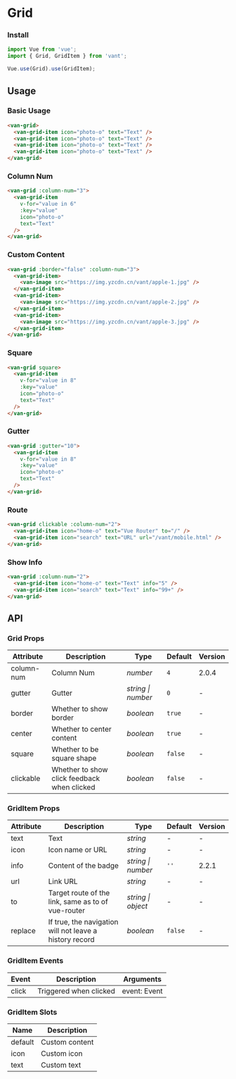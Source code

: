 # Grid

### Install

``` javascript
import Vue from 'vue';
import { Grid, GridItem } from 'vant';

Vue.use(Grid).use(GridItem);
```

## Usage

### Basic Usage

```html
<van-grid>
  <van-grid-item icon="photo-o" text="Text" />
  <van-grid-item icon="photo-o" text="Text" />
  <van-grid-item icon="photo-o" text="Text" />
  <van-grid-item icon="photo-o" text="Text" />
</van-grid>
```

### Column Num

```html
<van-grid :column-num="3">
  <van-grid-item
    v-for="value in 6"
    :key="value"
    icon="photo-o"
    text="Text"
  />
</van-grid>
```

### Custom Content

```html
<van-grid :border="false" :column-num="3">
  <van-grid-item>
    <van-image src="https://img.yzcdn.cn/vant/apple-1.jpg" />
  </van-grid-item>
  <van-grid-item>
    <van-image src="https://img.yzcdn.cn/vant/apple-2.jpg" />
  </van-grid-item>
  <van-grid-item>
    <van-image src="https://img.yzcdn.cn/vant/apple-3.jpg" />
  </van-grid-item>
</van-grid>
```

### Square

```html
<van-grid square>
  <van-grid-item
    v-for="value in 8"
    :key="value"
    icon="photo-o"
    text="Text"
  />
</van-grid>
```

### Gutter

```html
<van-grid :gutter="10">
  <van-grid-item
    v-for="value in 8"
    :key="value"
    icon="photo-o"
    text="Text"
  />
</van-grid>
```

### Route

```html
<van-grid clickable :column-num="2">
  <van-grid-item icon="home-o" text="Vue Router" to="/" />
  <van-grid-item icon="search" text="URL" url="/vant/mobile.html" />
</van-grid>
```

### Show Info

```html
<van-grid :column-num="2">
  <van-grid-item icon="home-o" text="Text" info="5" />
  <van-grid-item icon="search" text="Text" info="99+" />
</van-grid>
```

## API

### Grid Props

| Attribute | Description | Type | Default | Version |
|------|------|------|------|------|
| column-num | Column Num | *number* | `4` | 2.0.4 |
| gutter | Gutter | *string \| number* | `0` | - |
| border | Whether to show border | *boolean* | `true` | - |
| center | Whether to center content | *boolean* | `true` | - |
| square | Whether to be square shape | *boolean* | `false` | - |
| clickable | Whether to show click feedback when clicked | *boolean* | `false` | - |

### GridItem Props

| Attribute | Description | Type | Default | Version |
|------|------|------|------|------|
| text | Text | *string* | - | - |
| icon | Icon name or URL | *string* | - | - |
| info | Content of the badge | *string \| number* | `''` | 2.2.1 |
| url | Link URL | *string* | - | - |
| to | Target route of the link, same as to of vue-router | *string \| object* | - | - |
| replace | If true, the navigation will not leave a history record | *boolean* | `false` | - |

### GridItem Events

| Event | Description | Arguments |
|------|------|------|
| click | Triggered when clicked | event: Event |

### GridItem Slots

| Name | Description |
|------|------|
| default | Custom content |
| icon | Custom icon |
| text | Custom text |
